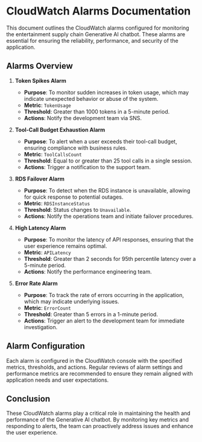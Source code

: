 # CloudWatch Alarms Documentation

This document outlines the CloudWatch alarms configured for monitoring the entertainment supply chain Generative AI chatbot. These alarms are essential for ensuring the reliability, performance, and security of the application.

## Alarms Overview

1. **Token Spikes Alarm**
   - **Purpose**: To monitor sudden increases in token usage, which may indicate unexpected behavior or abuse of the system.
   - **Metric**: `TokenUsage`
   - **Threshold**: Greater than 1000 tokens in a 5-minute period.
   - **Actions**: Notify the development team via SNS.

2. **Tool-Call Budget Exhaustion Alarm**
   - **Purpose**: To alert when a user exceeds their tool-call budget, ensuring compliance with business rules.
   - **Metric**: `ToolCallsCount`
   - **Threshold**: Equal to or greater than 25 tool calls in a single session.
   - **Actions**: Trigger a notification to the support team.

3. **RDS Failover Alarm**
   - **Purpose**: To detect when the RDS instance is unavailable, allowing for quick response to potential outages.
   - **Metric**: `RDSInstanceStatus`
   - **Threshold**: Status changes to `Unavailable`.
   - **Actions**: Notify the operations team and initiate failover procedures.

4. **High Latency Alarm**
   - **Purpose**: To monitor the latency of API responses, ensuring that the user experience remains optimal.
   - **Metric**: `APILatency`
   - **Threshold**: Greater than 2 seconds for 95th percentile latency over a 5-minute period.
   - **Actions**: Notify the performance engineering team.

5. **Error Rate Alarm**
   - **Purpose**: To track the rate of errors occurring in the application, which may indicate underlying issues.
   - **Metric**: `ErrorCount`
   - **Threshold**: Greater than 5 errors in a 1-minute period.
   - **Actions**: Trigger an alert to the development team for immediate investigation.

## Alarm Configuration

Each alarm is configured in the CloudWatch console with the specified metrics, thresholds, and actions. Regular reviews of alarm settings and performance metrics are recommended to ensure they remain aligned with application needs and user expectations.

## Conclusion

These CloudWatch alarms play a critical role in maintaining the health and performance of the Generative AI chatbot. By monitoring key metrics and responding to alerts, the team can proactively address issues and enhance the user experience.